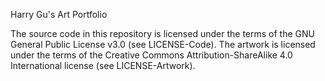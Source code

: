 Harry Gu's Art Portfolio

The source code in this repository is licensed under the terms of the GNU General Public License v3.0 (see LICENSE-Code). The artwork is licensed under the terms of the Creative Commons Attribution-ShareAlike 4.0 International license (see LICENSE-Artwork).
